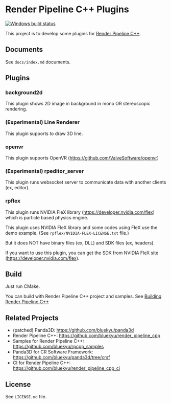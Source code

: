 # Render Pipeline C++ Plugins

[![Windows build status](https://ci.appveyor.com/api/projects/status/efs56usknquscufm/branch/master?svg=true)](https://ci.appveyor.com/project/bluekyu/render-pipeline-cpp-ci/branch/master)

This project is to develop some plugins for [Render Pipeline C++](https://github.com/bluekyu/render_pipeline_cpp).

## Documents
See `docs/index.md` documents.


## Plugins
### background2d
This plugin shows 2D image in background in mono OR stereoscopic rendering.



### (**Experimental**) Line Renderer
This plugin supports to draw 3D line.



### openvr
This plugin supports OpenVR (https://github.com/ValveSoftware/openvr)



### (**Experimental**) rpeditor_server
This plugin runs websocket server to communicate data with another clients (ex, editor).



### rpflex
This plugin runs NVIDIA FleX library (https://developer.nvidia.com/flex)
which is particle based physics engine.

This plugin uses NVIDIA FleX library and some codes using FleX use the demo example.
(See `rpflex/NVIDIA-FLEX-LICENSE.txt` file.)

But it does NOT have binary files (ex, DLL) and SDK files (ex, headers).

If you want to use this plugin, you can get the SDK from
NVIDIA FleX site (https://developer.nvidia.com/flex).



## Build
Just run CMake.

You can build with Render Pipeline C++ project and samples.
See [Building Render Pipeline C++](https://github.com/bluekyu/render_pipeline_cpp/blob/master/docs/build_rpcpp.md)



## Related Projects
- (patched) Panda3D: https://github.com/bluekyu/panda3d
- Render Pipeline C++: https://github.com/bluekyu/render_pipeline_cpp
- Samples for Render Pipeline C++: https://github.com/bluekyu/rpcpp_samples
- Panda3D for CR Software Framework: https://github.com/bluekyu/panda3d/tree/crsf
- CI for Render Pipeline C++: https://github.com/bluekyu/render_pipeline_cpp_ci



## License
See `LICENSE.md` file.
